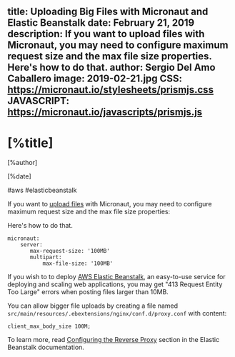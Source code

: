 title: Uploading Big Files with Micronaut and Elastic Beanstalk
date: February 21, 2019 
description: If you want to upload files with Micronaut, you may need to configure maximum request size and the max file size properties. Here's how to do that.
author: Sergio Del Amo Caballero
image: 2019-02-21.jpg
CSS: https://micronaut.io/stylesheets/prismjs.css
JAVASCRIPT: https://micronaut.io/javascripts/prismjs.js
---

# [%title]

[%author]

[%date] 

#aws #elasticbeanstalk

If you want to [upload files](https://docs.micronaut.io/1.1.0.M1/guide/index.html#uploads) with Micronaut, you may need to configure maximum request size and the max file size properties:

Here's how to do that.

```
micronaut:
    server:
       max-request-size: '100MB'
       multipart:
           max-file-size: '100MB'
```

If you wish to to deploy [AWS Elastic Beanstalk](https://aws.amazon.com/elasticbeanstalk/), an easy-to-use service for deploying and scaling web applications, you may get "413 Request Entity Too Large" errors when posting files larger than 10MB.

You can allow bigger file uploads by creating a file named `src/main/resources/.ebextensions/nginx/conf.d/proxy.conf` with content:

```
client_max_body_size 100M;
```

To learn more, read [Configuring the Reverse Proxy](https://docs.aws.amazon.com/elasticbeanstalk/latest/dg/java-se-nginx.html) section in the Elastic Beanstalk documentation.
